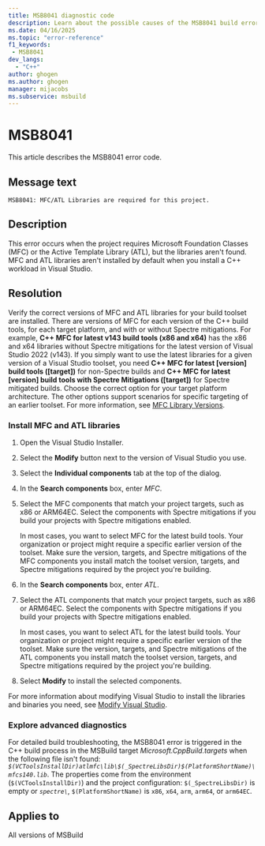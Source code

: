 ```yaml
---
title: MSB8041 diagnostic code
description: Learn about the possible causes of the MSB8041 build error and get troubleshooting tips.
ms.date: 04/16/2025
ms.topic: "error-reference"
f1_keywords:
 - MSB8041
dev_langs:
  - "C++"
author: ghogen
ms.author: ghogen
manager: mijacobs
ms.subservice: msbuild
---
```

# MSB8041

This article describes the MSB8041 error code.

## Message text

`MSB8041: MFC/ATL Libraries are required for this project.`

## Description

This error occurs when the project requires Microsoft Foundation Classes (MFC) or the Active Template Library (ATL), but the libraries aren't found. MFC and ATL libraries aren't installed by default when you install a C++ workload in Visual Studio.

## Resolution

Verify the correct versions of MFC and ATL libraries for your build toolset are installed. There are versions of MFC for each version of the C++ build tools, for each target platform, and with or without Spectre mitigations. For example, **C++ MFC for latest v143 build tools (x86 and x64)** has the x86 and x64 libraries without Spectre mitigations for the latest version of Visual Studio 2022 (v143). If you simply want to use the latest libraries for a given version of a Visual Studio toolset, you need **C++ MFC for latest \[version] build tools (\[target])** for non-Spectre builds and **C++ MFC for latest \[version] build tools with Spectre Mitigations (\[target])** for Spectre mitigated builds. Choose the correct option for your target platform architecture. The other options support scenarios for specific targeting of an earlier toolset. For more information, see [MFC Library Versions](/cpp/mfc/mfc-library-versions).

### Install MFC and ATL libraries

1. Open the Visual Studio Installer.
1. Select the **Modify** button next to the version of Visual Studio you use.
1. Select the **Individual components** tab at the top of the dialog.
1. In the **Search components** box, enter *MFC*. 
1. Select the MFC components that match your project targets, such as x86 or ARM64EC. Select the components with Spectre mitigations if you build your projects with Spectre mitigations enabled.

   In most cases, you want to select MFC for the latest build tools. Your organization or project might require a specific earlier version of the toolset. Make sure the version, targets, and Spectre mitigations of the MFC components you install match the toolset version, targets, and Spectre mitigations required by the project you're building.

1. In the **Search components** box, enter *ATL*. 
1. Select the ATL components that match your project targets, such as x86 or ARM64EC. Select the components with Spectre mitigations if you build your projects with Spectre mitigations enabled.

   In most cases, you want to select ATL for the latest build tools. Your organization or project might require a specific earlier version of the toolset. Make sure the version, targets, and Spectre mitigations of the ATL components you install match the toolset version, targets, and Spectre mitigations required by the project you're building.

1. Select **Modify** to install the selected components.

For more information about modifying Visual Studio to install the libraries and binaries you need, see [Modify Visual Studio](../../install/modify-visual-studio.md).

### Explore advanced diagnostics

For detailed build troubleshooting, the MSB8041 error is triggered in the C++ build process in the MSBuild target *Microsoft.CppBuild.targets* when the following file isn't found: *`$(VCToolsInstallDir)atlmfc\lib\$(_SpectreLibsDir)$(PlatformShortName)\mfcs140.lib`*. The properties come from the environment (`$(VCToolsInstallDir)`) and the project configuration: `$(_SpectreLibsDir)` is empty or *`spectre\`*, `$(PlatformShortName)` is `x86`, `x64`, `arm`, `arm64`, or `arm64EC`.

## Applies to

All versions of MSBuild